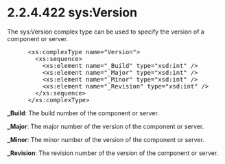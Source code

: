 <html dir="LTR" xmlns:mshelp="http://msdn.microsoft.com/mshelp" xmlns:ddue="http://ddue.schemas.microsoft.com/authoring/2003/5" xmlns:xlink="http://www.w3.org/1999/xlink" xmlns:tool="http://www.microsoft.com/tooltip">
 <body>
 <div id="header">
 <h1 class="heading">2.2.4.422 sys:Version</h1>
 </div>
 <div id="mainSection">
 <div id="mainBody">
 <div id="allHistory" class="saveHistory"></div>
 <div id="sectionSection0" class="section" name="collapseableSection">
 

<p>The sys:Version complex type can be used to specify the
version of a component or server.</p>

<dl>
<dd>
<div><pre> &lt;xs:complexType name=&quot;Version&quot;&gt;
   &lt;xs:sequence&gt;
     &lt;xs:element name=&quot;_Build&quot; type=&quot;xsd:int&quot; /&gt;
     &lt;xs:element name=&quot;_Major&quot; type=&quot;xsd:int&quot; /&gt;
     &lt;xs:element name=&quot;_Minor&quot; type=&quot;xsd:int&quot; /&gt;
     &lt;xs:element name=&quot;_Revision&quot; type=&quot;xsd:int&quot; /&gt;
   &lt;/xs:sequence&gt;
 &lt;/xs:complexType&gt;
</pre></div>
</dd></dl>

<p><b>_Build</b>: The build number of the component or
server.</p>

<p><b>_Major</b>: The major number of the version of the
component or server.</p>

<p><b>_Minor</b>: The minor number of the version of the
component or server.</p>

<p><b>_Revision</b>: The revision number of the version
of the component or server.</p>


 </div>
 </div>
 </div>
 </body>
</html>